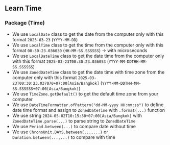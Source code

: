 ## Learn Time

### Package (Time)
- We use `LocalDate` class to get the date from the computer only with this format `2025-03-23` (`YYYY-MM-DD`)
- We use `LocalTime` class to get the time from the computer only with this format `00-30-23.036030` (`HH-MM-SS.SSSSSS`) -> with microseconds
- We use `LocalDateTime` class to get the date time from the computer only with this format `2025-03-23T00:30:23.036053` (`YYYY-MM-DDTHH-MM-SS.SSSSSS`)
- We use `ZonedDateTime` class to get the date time with time zone from the computer only with this format `2025-03-23T00:30:23.037070+07:00[Asia/Bangkok]` (`YYYY-MM-DDTHH-MM-SS.SSSSSS+07:00[Asia/Bangkok]`)
- We use `TimeZone.getDefault()` to get the default time zone from your computer
- We use `DateTimeFormatter.ofPattern("dd-MM-yyyy HH:mm:ss")` to define date time format and assign to `ZonedDateTime` with
`.format(...)` function
- We use string `2024-05-02T10:15:30+07:00[Asia/Bangkok]` with `ZonedDateTime.parse(...)` to parse string to `ZonedDateTime`
- We use `Period.between(...)` to compare date without time
- We use `ChronoUnit.DAYS.between(...,...)` or `Duration.between(...,...)` to compare with time 